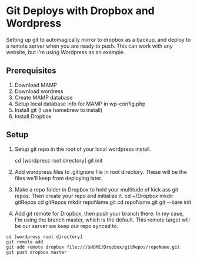 Git Deploys with Dropbox and Wordpress
======================================

Setting up git to automagically mirror to dropbox as a backup, and deploy to a remote server when you are ready to push. This can work with any website, but I'm using Wordpress as an example.

Prerequisites
--------------
1. Download MAMP
2. Download wordress
3. Create MAMP database
4. Setup local database info for MAMP in wp-config.php
5. Install git (I use homebrew to install)
6. Install Dropbox

Setup
--------------
1. Setup git repo in the root of your local wordpress install.

    cd [wordpress root directory]
    git init

2. Add wordpress files to .gitignore file in root directory. These will be the files we'll keep from deploying later.
3. Make a repo folder in Dropbox to hold your multitude of kick ass git repos. Then create your repo and initialize it.
    cd ~/Dropbox
    mkdir gitRepos
    cd gitRepos
    mkdir repoName.git
    cd repoName.git
    git --bare init
4. Add git remote for Dropbox, then push your branch there. In my case, I'm using the branch master, which is the default. This remote target will be our server we keep our repo synced to.
```
cd [wordpress root directory]
git remote add
git add remote dropbox file:///$HOME/Dropbox/gitRepos/repoName.git
git push dropbox master
```
